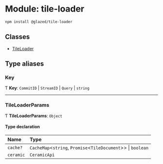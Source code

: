 # Module: tile-loader

```sh
npm install @glazed/tile-loader
```

## Classes

- [TileLoader](../classes/tile_loader.TileLoader.md)

## Type aliases

### Key

Ƭ **Key**: `CommitID` \| `StreamID` \| `Query` \| `string`

___

### TileLoaderParams

Ƭ **TileLoaderParams**: `Object`

#### Type declaration

| Name | Type |
| :------ | :------ |
| `cache?` | `CacheMap`<`string`, `Promise`<`TileDocument`\>\> \| `boolean` |
| `ceramic` | `CeramicApi` |
